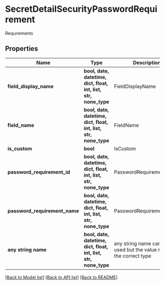 # SecretDetailSecurityPasswordRequirement

Requirements

## Properties
Name | Type | Description | Notes
------------ | ------------- | ------------- | -------------
**field_display_name** | **bool, date, datetime, dict, float, int, list, str, none_type** | FieldDisplayName | [optional] 
**field_name** | **bool, date, datetime, dict, float, int, list, str, none_type** | FieldName | [optional] 
**is_custom** | **bool** | IsCustom | [optional] 
**password_requirement_id** | **bool, date, datetime, dict, float, int, list, str, none_type** | PasswordRequirementId | [optional] 
**password_requirement_name** | **bool, date, datetime, dict, float, int, list, str, none_type** | PasswordRequirementName | [optional] 
**any string name** | **bool, date, datetime, dict, float, int, list, str, none_type** | any string name can be used but the value must be the correct type | [optional]

[[Back to Model list]](../README.md#documentation-for-models) [[Back to API list]](../README.md#documentation-for-api-endpoints) [[Back to README]](../README.md)


